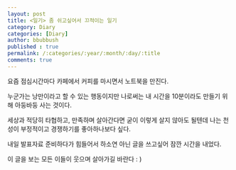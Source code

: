 ```yaml
---
layout: post
title: <일기> 좀 쉬고싶어서 끄적이는 일기
category: Diary
categories: [Diary]
author: bbubbush
published : true
permalink: /:categories/:year/:month/:day/:title
comments: true
---
```


요즘 점심시간마다 카페에서 커피를 마시면서 노트북을 만진다.

누군가는 낭만이라고 할 수 있는 행동이지만 나로써는 내 시간을 10분이라도 만들기 위해 아둥바둥 사는 것이다.

세상과 적당히 타협하고, 만족하며 살아간다면 굳이 이렇게 살지 않아도 될텐데 나는 천성이 부정적이고 경쟁하기를 좋아하나보다 싶다.

내일 발표자료 준비하다가 힘들어서 하소연 아닌 글을 쓰고싶어 잠깐 시간을 내었다.

이 글을 보는 모든 이들이 웃으며 살아가길 바란다 : )